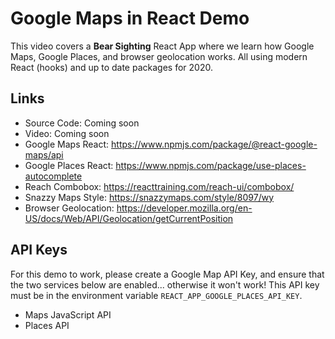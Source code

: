 # Google Maps in React Demo

This video covers a **Bear Sighting** React App where we learn how Google Maps, Google Places, and browser geolocation works. All using modern React (hooks) and up to date packages for 2020.

## Links

- Source Code: Coming soon
- Video: Coming soon
- Google Maps React: https://www.npmjs.com/package/@react-google-maps/api
- Google Places React: https://www.npmjs.com/package/use-places-autocomplete
- Reach Combobox: https://reacttraining.com/reach-ui/combobox/
- Snazzy Maps Style: https://snazzymaps.com/style/8097/wy
- Browser Geolocation: https://developer.mozilla.org/en-US/docs/Web/API/Geolocation/getCurrentPosition

## API Keys

For this demo to work, please create a Google Map API Key, and ensure that the two services below are enabled... otherwise it won't work! This API key must be in the environment variable `REACT_APP_GOOGLE_PLACES_API_KEY`.

- Maps JavaScript API
- Places API

